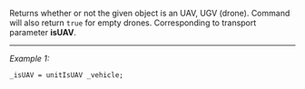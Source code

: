 Returns whether or not the given object is an UAV, UGV (drone). Command will also return `true` for empty drones. Corresponding to transport parameter **isUAV**.


---
*Example 1:*
```sqf
_isUAV = unitIsUAV _vehicle;
```